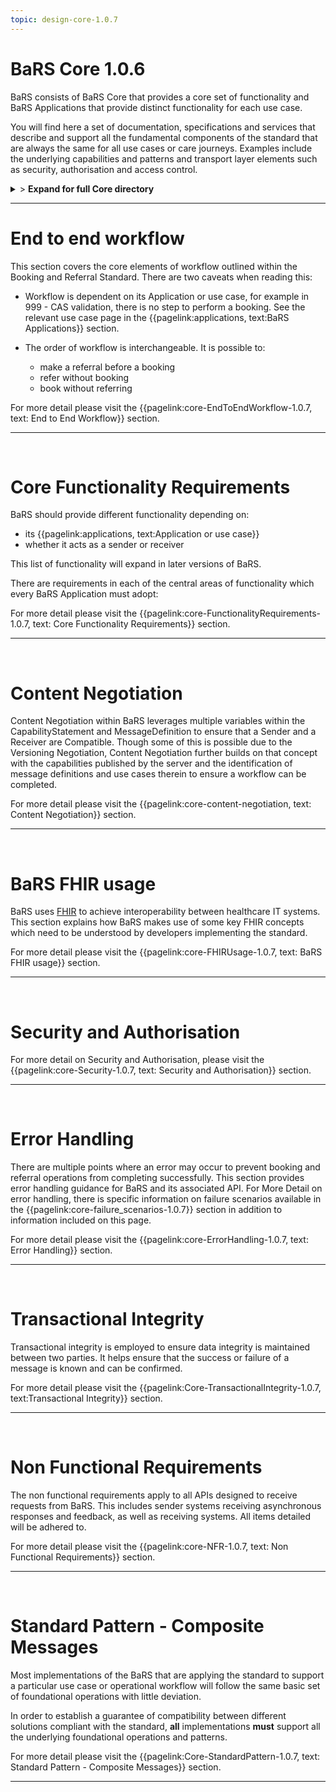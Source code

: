 ```yaml
---
topic: design-core-1.0.7
---
```


# BaRS Core 1.0.6

BaRS consists of BaRS Core that provides a core set of functionality and BaRS Applications that provide distinct functionality for each use case.

You will find here a set of documentation, specifications and services that describe and support all the fundamental components of the standard that are always the same for all use cases or care journeys. Examples include the underlying capabilities and patterns and transport layer elements such as security, authorisation and access control.

<details>
<summary>> <b class="barslink">Expand for full Core directory</b></summary>

&bull; {{pagelink:design-core-1.0.7 , text: Core 1.0.7}}</br>
&nbsp;&nbsp;&bull; {{pagelink:core-EndToEndWorkflow-1.0.7 , text:End to end workflow}}</br>
&nbsp;&nbsp;&nbsp;&nbsp;&bull; {{pagelink:core-EndToEndWorkflow-ServiceDiscovery-1.0.7 , text:Service Discovery}}</br>
&nbsp;&nbsp;&nbsp;&nbsp;&bull; {{pagelink:core-EndToEndWorkflow-BaRSAuth-1.0.7 , text:Authenticate with BaRS}}</br>
&nbsp;&nbsp;&nbsp;&nbsp;&bull; {{pagelink:core-EndToEndWorkflow-API-1.0.7 , text:BaRS FHIR API}}</br>
&nbsp;&nbsp;&nbsp;&nbsp;&bull; {{pagelink:core-EndToEndWorkflow-HTTPHeader-1.0.7 , text:HTTP Header}}</br>
&nbsp;&nbsp;&nbsp;&nbsp;&bull; {{pagelink:core-EndToEndWorkflow-Routing-1.0.7 , text:Routing}}</br>
&nbsp;&nbsp;&nbsp;&nbsp;&bull; {{pagelink:core-EndToEndWorkflow-Auth-1.0.7 , text:Authentication and Authorisation}}</br>
&nbsp;&nbsp;&nbsp;&nbsp;&bull; {{pagelink:core-EndToEndWorkflow-Transactional-Integrity-1.0.7 , text:Transactional Integrity}}</br>
&nbsp;&nbsp;&nbsp;&nbsp;&bull; {{pagelink:core-EndToEndWorkflow-HTTPResponseHeader-1.0.7 , text:HTTP Response Headers}}</br>
&nbsp;&nbsp;&nbsp;&nbsp;&bull; {{pagelink:core-EndToEndWorkflow-Processing-1.0.7 , text:Processing Requests}}</br>
&nbsp;&nbsp;&nbsp;&nbsp;&bull; {{pagelink:core-EndToEndWorkflow-Responses-1.0.7 , text:Responses}}</br>
&nbsp;&nbsp;&nbsp;&nbsp;&bull; {{pagelink:core-EndToEndWorkflow-ReversingRoles-1.0.7 , text:Reversing Roles}}</br>
&nbsp;&nbsp;&nbsp;&nbsp;&bull; {{pagelink:core-EndToEndWorkflow-AsyncWorkflow-1.0.7 , text:Asynchronous Workflow}}</br>
&nbsp;&nbsp;&bull; {{pagelink:core-FunctionalityRequirements-1.0.7 , text:Core Functionality Requirements.}}</br>
&nbsp;&nbsp;&nbsp;&nbsp;&bull; {{pagelink:core-FunctionalityRequirements-All-1.0.7 , text:All}}</br>
&nbsp;&nbsp;&nbsp;&nbsp;&bull; {{pagelink:core-FunctionalityRequirements-Caching-1.0.7 , text:Caching}}</br>
&nbsp;&nbsp;&nbsp;&nbsp;&bull; {{pagelink:core-FunctionalityRequirements-BookingSender-1.0.7 , text:Booking Sender}}</br>
&nbsp;&nbsp;&nbsp;&nbsp;&bull; {{pagelink:core-FunctionalityRequirements-BookingReceiver-1.0.7 , text:Booking Receiver}}</br>
&nbsp;&nbsp;&nbsp;&nbsp;&bull; {{pagelink:core-FunctionalityRequirements-ReferralSender-1.0.7 , text:Referral Sender}}</br>
&nbsp;&nbsp;&nbsp;&nbsp;&bull; {{pagelink:core-FunctionalityRequirements-ReferralReceiver-1.0.7 , text:Referral Receiver}}</br>
&nbsp;&nbsp;&bull; {{pagelink:core-FHIRUsage-1.0.7 , text:BaRS FHIR Usage}}</br>
&nbsp;&nbsp;&nbsp;&nbsp;&bull; {{pagelink:core-FHIRUsage-Framework-1.0.7 , text:Frameworks}}</br>
&nbsp;&nbsp;&nbsp;&nbsp;&bull; {{pagelink:core-FHIRUsage-REST-1.0.7 , text:REST}}</br>
&nbsp;&nbsp;&nbsp;&nbsp;&bull; {{pagelink:core-FHIRUsage-FHIR-Operations-1.0.7 , text:FHIR Operations}}</br>
&nbsp;&nbsp;&nbsp;&nbsp;&bull; {{pagelink:core-FHIRUsage-Process-Message-1.0.7 , text:$process-message}}</br>
&nbsp;&nbsp;&nbsp;&nbsp;&bull; {{pagelink:core-FHIRUsage-bundle-1.0.7 , text:Bundle}}</br>
&nbsp;&nbsp;&nbsp;&nbsp;&bull; {{pagelink:core-FHIRUsage-JourneyID-1.0.7 , text:Journey ID}}</br>
&nbsp;&nbsp;&nbsp;&nbsp;&bull; {{pagelink:core-FHIRUsage-Time-1.0.7 , text:How to handle times}}</br>
&nbsp;&nbsp;&nbsp;&nbsp;&bull; {{pagelink:core-FHIRUsage-LastUpdated-1.0.7 , text:LastUpdatedDate}}</br>
&nbsp;&nbsp;&bull; {{pagelink:core-Security-1.0.7 , text:Security and Authorisation}}</br>
&nbsp;&nbsp;&nbsp;&nbsp;&bull; {{pagelink:core-Security-Sender-1.0.7 , text:Sender}}</br>
&nbsp;&nbsp;&nbsp;&nbsp;&bull; {{pagelink:core-Security-Oauth-1.0.7 , text:OAuth Endpoints}}</br>
&nbsp;&nbsp;&nbsp;&nbsp;&bull; {{pagelink:core-Security-Receiver-1.0.7 , text:Receiver}}</br>
&nbsp;&nbsp;&nbsp;&nbsp;&bull; {{pagelink:core-Security-Auth-1.0.7 , text:Authorisation}}</br>
&nbsp;&nbsp;&bull; {{pagelink:core-ErrorHandling-1.0.7 , text:Error Handling}}</br>
&nbsp;&nbsp;&nbsp;&nbsp;&bull; {{pagelink:core-ErrorHandling-Overview-1.0.7 , text:Overview}}</br>
&nbsp;&nbsp;&nbsp;&nbsp;&bull; {{pagelink:core-ErrorHandling-IntS-1.0.7 , text:BaRS interactions(sending)}}</br>
&nbsp;&nbsp;&nbsp;&nbsp;&bull; {{pagelink:core-ErrorHandling-OpOut-1.0.7 , text:OperationOutcome Example}}</br>
&nbsp;&nbsp;&nbsp;&nbsp;&bull; {{pagelink:core-ErrorHandling-Diag-1.0.7 , text:Diagnostic Text}}</br>
&nbsp;&nbsp;&nbsp;&nbsp;&bull; {{pagelink:core-ErrorHandling-Examples-1.0.7 , text:Example Errors}}</br>
&nbsp;&nbsp;&nbsp;&nbsp;&bull; {{pagelink:core-ErrorHandling-SendResp-1.0.7 , text:Sender Responsibilities}}</br>
&nbsp;&nbsp;&nbsp;&nbsp;&bull; {{pagelink:core-ErrorHandling-IntR-1.0.7 , text:BaRs interactions(receiving)}}</br>
&nbsp;&nbsp;&nbsp;&nbsp;&bull; {{pagelink:core-ErrorHandling-RecResp-1.0.7 , text:Receiver responsibilities}}</br>
&nbsp;&nbsp;&nbsp;&nbsp;&bull; {{pagelink:core-failure_scenarios-1.0.7 , text:Failure Scenarios}}	 </br>
&nbsp;&nbsp;&bull; {{pagelink:Core-TransactionalIntegrity-1.0.7 , text:Transactional Integrity}}</br>
&nbsp;&nbsp;&nbsp;&nbsp;&bull; {{pagelink:Core-TransactionalIntegrity-Initial-1.0.7 , text:Initial Request}}</br>
&nbsp;&nbsp;&nbsp;&nbsp;&bull; {{pagelink:Core-TransactionalIntegrity-Update-1.0.7 , text:Sending an update}}</br>
&nbsp;&nbsp;&nbsp;&nbsp;&bull; {{pagelink:Core-TransactionalIntegrity-Feedback-1.0.7 , text:Feedback (response) requests}}</br>
&nbsp;&nbsp;&nbsp;&nbsp;&bull; {{pagelink:Core-TransactionalIntegrity-Retry-1.0.7 , text:Retry Scenario}}</br>
&nbsp;&nbsp;&nbsp;&nbsp;&bull; {{pagelink:Core-TransactionalIntegrity-Onward-1.0.7 , text:Onwards Referrals}}</br>
&nbsp;&nbsp;&nbsp;&nbsp;&bull; {{pagelink:Core-TransactionalIntegrity-retry-1.0.7 , text:Definition of a Retry}}</br>
&nbsp;&nbsp;&nbsp;&nbsp;&bull; {{pagelink:Core-TransactionalIntegrity-Receiver-1.0.7 , text:Receiver responsibilities}}</br>
&nbsp;&nbsp;&nbsp;&nbsp;&bull; {{pagelink:Core-TransactionalIntegrity-Sender-1.0.7 , text:Sender responsibilities}}</br>
&nbsp;&nbsp;&nbsp;&nbsp;&bull; {{pagelink:core-TIFailureScenarios-1.0.7 , text:Failure Scenarios}}</br>
&nbsp;&nbsp;&bull; {{pagelink:core-NFR-1.0.7 , text:Non functional Requirements}}</br>
&nbsp;&nbsp;&nbsp;&nbsp;&bull; {{pagelink:core-NFR-Requirements-1.0.7 , text:Requirements}}</br>
&nbsp;&nbsp;&nbsp;&nbsp;&bull; {{pagelink:core-NFR-Processing-Time-1.0.7 , text:Processing Times}}</br>
&nbsp;&nbsp;&bull; {{pagelink:Core-StandardPattern-1.0.7 , text:Standard Pattern - Composite Messages}}</br>
&nbsp;&nbsp;&nbsp;&nbsp;&bull; {{pagelink:core-SPComposites-1.0.7 , text:Standard Pattern for Composites}}</br>
&nbsp;&nbsp;&nbsp;&nbsp;&bull; {{pagelink:core-SPMessageHeader-1.0.7 , text:Message Headers}}</br>
&nbsp;&nbsp;&nbsp;&nbsp;&bull; {{pagelink:core-SPCancellation-1.0.7 , text:Cancellation}}</br>
&nbsp;&nbsp;&nbsp;&nbsp;&bull; {{pagelink:core-SPUseCaseCategories-1.0.7 , text:Use Case Categories}}</br>

</details>

<hr>




# End to end workflow
This section covers the core elements of workflow outlined within the Booking and Referral Standard. There are two caveats when reading this:

- Workflow is dependent on its Application or use case, for example in 999 - CAS validation, there is no step to perform a booking. See the relevant use case page in the 
{{pagelink:applications, text:BaRS Applications}} section. 


- The order of workflow is interchangeable. It is possible to:
    - make a referral before a booking
    - refer without booking
    - book without referring

For more detail please visit the {{pagelink:core-EndToEndWorkflow-1.0.7, text: End to End Workflow}} section.

<hr>
<br>


# Core Functionality Requirements
BaRS should provide different functionality depending on:

- its {{pagelink:applications, text:Application or use case}}
- whether it acts as a sender or receiver


This list of functionality will expand in later versions of BaRS.

There are requirements in each of the central areas of functionality which every BaRS Application must adopt:

For more detail please visit the {{pagelink:core-FunctionalityRequirements-1.0.7, text: Core Functionality Requirements}} section.

<hr>
<br>

# Content Negotiation

Content Negotiation within BaRS leverages multiple variables within the CapabilityStatement and MessageDefinition to ensure that a Sender and a Receiver are Compatible. Though some of this is possible due to the Versioning Negotiation, Content Negotiation further builds on that concept with the capabilities published by the server and the identification of message definitions and use cases therein to ensure a workflow can be completed. 

For more detail please visit the {{pagelink:core-content-negotiation, text: Content Negotiation}} section.

<hr>
<br>

# BaRS FHIR usage
BaRS uses [FHIR](https://digital.nhs.uk/services/fhir-uk-core) to achieve interoperability between healthcare IT systems. This section explains how BaRS makes use of some key FHIR concepts which need to be understood by developers implementing the standard.  

For more detail please visit the {{pagelink:core-FHIRUsage-1.0.7, text: BaRS FHIR usage}} section.

<hr>
<br>

# Security and Authorisation

For more detail on Security and Authorisation, please visit the {{pagelink:core-Security-1.0.7, text: Security and Authorisation}} section.

<hr>
<br>

# Error Handling
There are multiple points where an error may occur to prevent booking and referral operations from completing successfully. This section provides error handling guidance for BaRS and its associated API. For More Detail on error handling, there is specific information on failure scenarios available in the {{pagelink:core-failure_scenarios-1.0.7}} section in addition to information included on this page.

For more detail please visit the {{pagelink:core-ErrorHandling-1.0.7, text: Error Handling}}  section.

<hr>
<br>

# Transactional Integrity
Transactional integrity is employed to ensure data integrity is maintained between two parties. It helps ensure that the success or failure of a message is known and can be confirmed. 

For more detail please visit the {{pagelink:Core-TransactionalIntegrity-1.0.7, text:Transactional Integrity}} section.

<hr>
<br>

# Non Functional Requirements

The non functional requirements apply to all APIs designed to receive requests from BaRS. This includes sender systems receiving asynchronous responses and feedback, as well as receiving systems. All items detailed will be adhered to.

For more detail please visit the {{pagelink:core-NFR-1.0.7, text: Non Functional Requirements}} section.

<hr>
<br>

# Standard Pattern - Composite Messages
Most implementations of the BaRS that are applying the standard to support a particular use case or operational workflow will follow the same basic set of foundational operations with little deviation. 

In order to establish a guarantee of compatibility between different solutions compliant with the standard, **all** implementations **must** support all the underlying foundational operations and patterns.

For more detail please visit the {{pagelink:Core-StandardPattern-1.0.7, text: Standard Pattern - Composite Messages}} section.

<hr>
<br>
